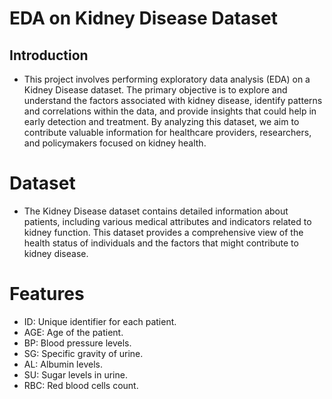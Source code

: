# EDA on Kidney Disease Dataset
## Introduction
- This project involves performing exploratory data analysis (EDA) on a Kidney Disease dataset. The primary objective is to explore and understand the factors associated with kidney disease, identify patterns and correlations within the data, and provide insights that could help in early detection and treatment. By analyzing this dataset, we aim to contribute valuable information for healthcare providers, researchers, and policymakers focused on kidney health.

# Dataset
- The Kidney Disease dataset contains detailed information about patients, including various medical attributes and indicators related to kidney function. This dataset provides a comprehensive view of the health status of individuals and the factors that might contribute to kidney disease.

# Features
- ID: Unique identifier for each patient.
- AGE: Age of the patient.
- BP: Blood pressure levels.
- SG: Specific gravity of urine.
- AL: Albumin levels.
- SU: Sugar levels in urine.
- RBC: Red blood cells count.
